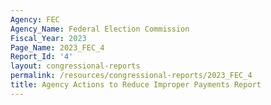 ```yaml
---
Agency: FEC
Agency_Name: Federal Election Commission
Fiscal_Year: 2023
Page_Name: 2023_FEC_4
Report_Id: '4'
layout: congressional-reports
permalink: /resources/congressional-reports/2023_FEC_4
title: Agency Actions to Reduce Improper Payments Report
---
```

